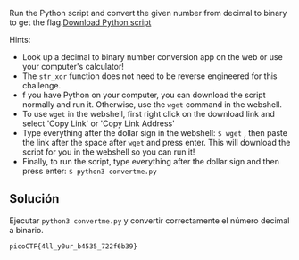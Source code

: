 Run the Python script and convert the given number from decimal to binary to get the flag.[Download Python script](https://artifacts.picoctf.net/c/24/convertme.py)

Hints:
- Look up a decimal to binary number conversion app on the web or use your computer's calculator!
- The `str_xor` function does not need to be reverse engineered for this challenge.
- f you have Python on your computer, you can download the script normally and run it. Otherwise, use the `wget` command in the webshell.
- To use `wget` in the webshell, first right click on the download link and select 'Copy Link' or 'Copy Link Address'
- Type everything after the dollar sign in the webshell: `$ wget` , then paste the link after the space after `wget` and press enter. This will download the script for you in the webshell so you can run it!
- Finally, to run the script, type everything after the dollar sign and then press enter: `$ python3 convertme.py`

## Solución
Ejecutar `python3 convertme.py` y convertir correctamente el número decimal a binario.

`picoCTF{4ll_y0ur_b4535_722f6b39}`